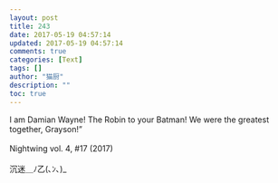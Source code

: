 ```yaml
---
layout: post
title: 243
date: 2017-05-19 04:57:14
updated: 2017-05-19 04:57:14
comments: true
categories: [Text]
tags: []
author: "猫厨"
description: ""
toc: true
---
```


<p>I am Damian Wayne! The Robin to your Batman! We were the greatest together, Grayson!”<br /><br />Nightwing vol. 4, #17 (2017)<br /><br />沉迷＿ﾉ乙(､ﾝ､)_</p>